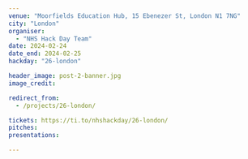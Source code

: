 ```yaml
---
venue: "Moorfields Education Hub, 15 Ebenezer St, London N1 7NG"
city: "London"
organiser:
  - "NHS Hack Day Team"
date: 2024-02-24
date_end: 2024-02-25
hackday: "26-london"

header_image: post-2-banner.jpg
image_credit: 

redirect_from:
  - /projects/26-london/

tickets: https://ti.to/nhshackday/26-london/
pitches: 
presentations:

---
```

